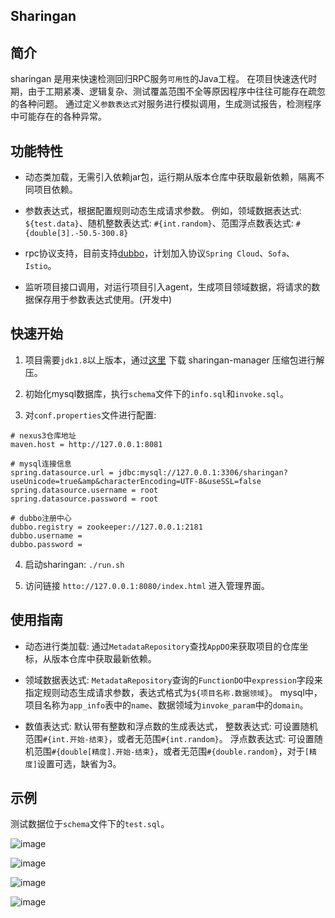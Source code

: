 ## Sharingan

## 简介
sharingan 是用来快速检测回归RPC服务`可用性`的Java工程。
在项目快速迭代时期，由于工期紧凑、逻辑复杂、测试覆盖范围不全等原因程序中往往可能存在疏忽的各种问题。
通过定义`参数表达式`对服务进行模拟调用，生成测试报告，检测程序中可能存在的各种异常。

## 功能特性

* 动态类加载，无需引入依赖jar包，运行期从版本仓库中获取最新依赖，隔离不同项目依赖。

* 参数表达式，根据配置规则动态生成请求参数。
  例如，领域数据表达式: `${test.data}`、随机整数表达式: `#{int.random}`、范围浮点数表达式: `#{double[3].-50.5-300.8}`

* rpc协议支持，目前支持[dubbo](https://github.com/apache/incubator-dubbo)，计划加入协议`Spring Cloud`、`Sofa`、`Istio`。

* 监听项目接口调用，对运行项目引入agent，生成项目领域数据，将请求的数据保存用于参数表达式使用。(开发中)


## 快速开始

1. 项目需要`jdk1.8`以上版本，通过[这里](https://github.com/moyada/sharingan/releases) 下载 sharingan-manager 压缩包进行解压。

2. 初始化mysql数据库，执行`schema`文件下的`info.sql`和`invoke.sql`。

3. 对`conf.properties`文件进行配置:

```
# nexus3仓库地址
maven.host = http://127.0.0.1:8081

# mysql连接信息
spring.datasource.url = jdbc:mysql://127.0.0.1:3306/sharingan?useUnicode=true&amp&characterEncoding=UTF-8&useSSL=false
spring.datasource.username = root
spring.datasource.password = root

# dubbo注册中心
dubbo.registry = zookeeper://127.0.0.1:2181
dubbo.username =
dubbo.password =

```
4. 启动sharingan: `./run.sh`

5. 访问链接 `htto://127.0.0.1:8080/index.html` 进入管理界面。


## 使用指南

* 动态进行类加载: 通过`MetadataRepository`查找`AppDO`来获取项目的仓库坐标，从版本仓库中获取最新依赖。

* 领域数据表达式: `MetadataRepository`查询的`FunctionDO`中`expression`字段来指定规则动态生成请求参数，表达式格式为`${项目名称.数据领域}`。
  mysql中，项目名称为`app_info`表中的`name`、数据领域为`invoke_param`中的`domain`。

* 数值表达式: 默认带有整数和浮点数的生成表达式，
整数表达式: 可设置随机范围`#{int.开始-结束}`，或者无范围`#{int.random}`。
浮点数表达式: 可设置随机范围`#{double[精度].开始-结束}`，或者无范围`#{double.random}`，对于`[精度]`设置可选，缺省为3。

## 示例
测试数据位于`schema`文件下的`test.sql`。

![image](http://github.com/moyada/sharingan/raw/master/images/example_1.png)

![image](http://github.com/moyada/sharingan/raw/master/images/example_2.png)

![image](http://github.com/moyada/sharingan/raw/master/images/example_3.png)

![image](http://github.com/moyada/sharingan/raw/master/images/example_4.png)
 